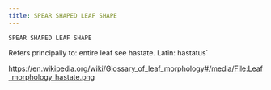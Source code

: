 ```yaml
---
title: SPEAR SHAPED LEAF SHAPE
---
```

`SPEAR SHAPED LEAF SHAPE`

Refers principally to: entire leaf
see hastate.
Latin: hastatus`

https://en.wikipedia.org/wiki/Glossary_of_leaf_morphology#/media/File:Leaf_morphology_hastate.png